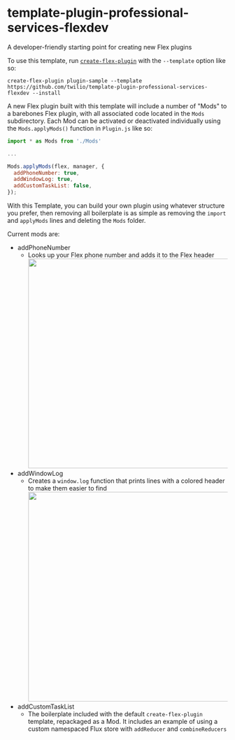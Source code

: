 # template-plugin-professional-services-flexdev
A developer-friendly starting point for creating new Flex plugins

To use this template, run [`create-flex-plugin`](https://github.com/twilio/flex-plugin-builder/tree/master/packages/create-flex-plugin) with the `--template` option like so:
```
create-flex-plugin plugin-sample --template https://github.com/twilio/template-plugin-professional-services-flexdev --install
```

A new Flex plugin built with this template will include a number of "Mods" to a barebones Flex plugin, with all associated code located in the `Mods` subdirectory. Each Mod can be activated or deactivated individually using the `Mods.applyMods()` function in `Plugin.js` like so:

```javascript
import * as Mods from './Mods'

...

Mods.applyMods(flex, manager, {
  addPhoneNumber: true,
  addWindowLog: true,
  addCustomTaskList: false,
});
```

With this Template, you can build your own plugin using whatever structure you prefer, then removing all boilerplate is as simple as removing the `import` and `applyMods` lines and deleting the `Mods` folder.

Current mods are: 
- addPhoneNumber
  - Looks up your Flex phone number and adds it to the Flex header
    <img src="https://github.com/twilio/template-plugin-professional-services-flexdev/blob/media/addPhoneNumber.png" width="480">
- addWindowLog
  - Creates a `window.log` function that prints lines with a colored header to make them easier to find
    <img src="https://github.com/twilio/template-plugin-professional-services-flexdev/blob/media/addWindowLog.png" width="480">
- addCustomTaskList
  - The boilerplate included with the default `create-flex-plugin` template, repackaged as a Mod. It includes an example of using a custom namespaced Flux store with `addReducer` and `combineReducers`
